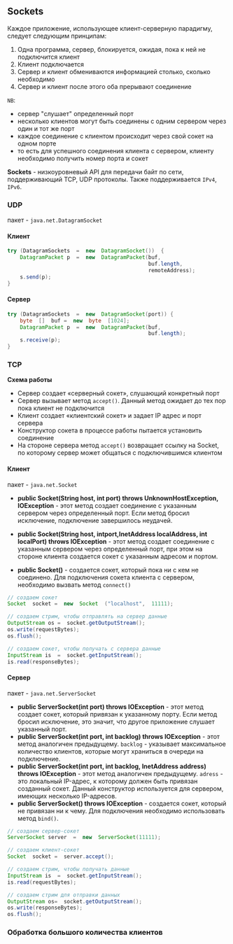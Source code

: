 ## Sockets

Каждое приложение, использующее клиент-серверную парадигму, следует следующим принципам:
1. Одна программа, сервер, блокируется, ожидая, пока к ней не подключится клиент
2. Клиент подключается
3. Сервер и клиент обмениваются информацией столько, сколько необходимо
4. Сервер и клиент после этого оба прерывают соединение

`NB`: 
* сервер "слушает" определенный порт
* несколько клиентов могут быть соединены с одним сервером через один и тот же порт
* каждое соединение с клиентом происходит через свой сокет на одном порте
* то есть для успешного соединения клиента с сервером, клиенту необходимо получить
номер порта и сокет

**Sockets** - низкоуровневый API для передачи байт по сети,
поддерживающий TCP, UDP протоколы. Также поддерживается `IPv4`,
`IPv6`.

### UDP

пакет - `java.net.DatagramSocket`

#### Клиент

```java
try (DatagramSockets  =  new  DatagramSocket())  {
	DatagramPacket p  =  new  DatagramPacket(buf,
											 buf.length,
										 	 remoteAddress);
	s.send(p);
}
```

#### Сервер

```java
try (DatagramSockets  =  new  DatagramSocket(port)) {
	byte  []  buf =  new  byte  [1024];
	DatagramPacket p  =  new  DatagramPacket(buf,
				  							 buf.length);
	s.receive(p);
}
```

### TCP

**Схема работы**
* Сервер  создает  «серверный  сокет»,  слушающий  конкретный  порт
* Сервер  вызывает  метод  `accept()`.  Данный  метод  ожидает  до  тех  пор  пока  клиент  не  подключится
* Клиент  создает  «клиентский  сокет»  и  задает  IP  адрес  и  порт  сервера
* Конструктор  сокета  в  процессе  работы  пытается  установить  соединение
* На  стороне  сервера  метод  `accept()`  возвращает  ссылку  на  Socket,  по  которому  сервер  может  общаться  с  подключившимся  клиентом

#### Клиент

пакет - `java.net.Socket`

* **public Socket(String host, int port) throws UnknownHostException, IOException** - этот метод создает соединение
с указанным сервером через определенный порт. Если метод бросил исключение, подключение завершилось неудачей.

* **public Socket(String host, intport,InetAddress localAddress, int localPort) throws IOException** - этот метод создает соединение
с указанным сервером через определенный порт, при этом на стороне клиента создается сокет с указанным адресом и портом.

* **public Socket()** - создается сокет, который пока ни с кем не соединено. Для подключения сокета клиента с сервером,
необходимо вызвать метод `connect()`

```java
// создаем сокет
Socket  socket =  new  Socket  ("localhost",  11111);

// создаем стрим, чтобы отправлять на сервер данные
OutputStream os =  socket.getOutputStream();
os.write(requestBytes);
os.flush();

// создаем сокет, чтобы получать с сервера данные
InputStream is  =  socket.getInputStream();
is.read(responseBytes);
```

#### Сервер

пакет - `java.net.ServerSocket`

* **public ServerSocket(int port) throws IOException** - этот метод создает сокет, который привязан к указанному порту. Если метод
бросил исключение, это значит, что другое приложение слушает указанный порт.
* **public ServerSocket(int port, int backlog) throws IOException** - этот метод аналогичен предыдущему. `backlog` - указывает
максимальное количество клиентов, которые могут храниться в очереди на подключение.
* **public ServerSocket(int port, int backlog, InetAddress address) throws IOException** - этот метод аналогичен предыдущему. 
`adress` - это локальный IP-адрес, к которому должен быть привязан созданный сокет. Данный конструктор используется для сервером,
имеющих несколько IP-адресов.
* **public ServerSocket() throws IOException** - создается сокет, который не привязан ни к чему. Для подключения необходимо использовать метод `bind()`.

```java
// создаем сервер-сокет 
ServerSocket server  =  new  ServerSocket(11111);

// создаем клиент-сокет
Socket  socket =  server.accept();

// создаем стрим, чтобы получать данные
InputStream is  =  socket.getInputStream();
is.read(requestBytes);

// создаем стрим для отправки данных
OutputStream os=  socket.getOutputStream();
os.write(responseBytes);
os.flush(); 
```

### Обработка большого количества клиентов
